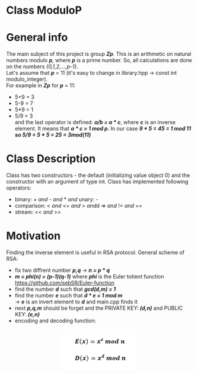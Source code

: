 # Class ModuloP

# General info
The main subject of this project is group ***Zp***. This is an arithmetic on natural numbers modulo ***p***,
where ***p*** is a prime number. So, all calculations are done on the numbers *{0,1,2,...,p-1}*. <br/>
Let's assume that ***p*** = 11 (it's easy to change in library.hpp -> const int modulo_integer). <br/>
For example in ***Zp*** for ***p*** = 11: <br/>
* 5+9 = 3
* 5-9 = 7
* 5*9 = 1
* 5/9 = 3 <br/>
and the last operator is defined: ***a/b = a * c***, where ***c*** is an inverse element. It means that ***a * c = 1 mod p***.
In our case ***9 * 5 = 45 = 1 mod 11* so *5/9 = 5 * 5 = 25 = 3mod(11)***

# Class Description
Class has two constructors - the default (initializing value object 0) and the constructor with
an argument of type int. Class has implemented following operators:
* binary: + *and* - *and* * *and* unary: -
* comparison: < *and* <= *and* > *and*d => *and* != *and* ==
* stream: << *and* >>

# Motivation
Finding the inverse element is useful in RSA protocol. General scheme of RSA:
* fix two diffrent number ***p,q*** -> ***n = p * q***
* ***m = phi(n) = (p-1)(q-1)*** where ***phi*** is the Euler totient function <br/>
https://github.com/sebSR/Euler-function
* find the number ***d*** such that ***gcd(d,m) = 1***
* find the number ***e*** such that ***d * e = 1 mod m*** <br/>
-> ***e*** is an invert element to ***d*** and main.cpp finds it
* next ***p,q,m*** should be forget and the PRIVATE KEY: ***(d,n)*** and PUBLIC KEY: ***(e,n)***
* encoding and decoding function:
<p align="center">
  <img src = "rsa.png" width="200">
</p>
